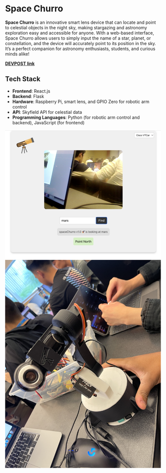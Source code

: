 # Space Churro

**Space Churro** is an innovative smart lens device that can locate and point to celestial objects in the night sky, making stargazing and astronomy exploration easy and accessible for anyone. With a web-based interface, Space Churro allows users to simply input the name of a star, planet, or constellation, and the device will accurately point to its position in the sky. It’s a perfect companion for astronomy enthusiasts, students, and curious minds alike!

[**DEVPOST link**](https://devpost.com/software/the-space-churro?ref_content=my-projects-tab&ref_feature=my_projects)

## Tech Stack

- **Frontend**: React.js
- **Backend**: Flask
- **Hardware**: Raspberry Pi, smart lens, and GPIO Zero for robotic arm control
- **API**: Skyfield API for celestial data
- **Programming Languages**: Python (for robotic arm control and backend), JavaScript (for frontend)

<img title="screenshot" src="screenshot.png">
<img title="physical" src="physical.JPG">
